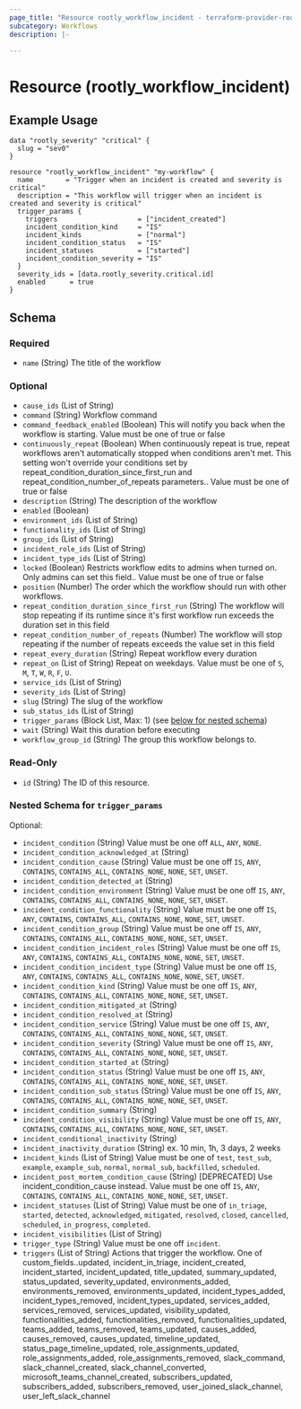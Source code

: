 ```yaml
---
page_title: "Resource rootly_workflow_incident - terraform-provider-rootly"
subcategory: Workflows
description: |-
    
---
```


# Resource (rootly_workflow_incident)



## Example Usage

```shell
data "rootly_severity" "critical" {
  slug = "sev0"
}

resource "rootly_workflow_incident" "my-workflow" {
  name        = "Trigger when an incident is created and severity is critical"
  description = "This workflow will trigger when an incident is created and severity is critical"
  trigger_params {
    triggers                    = ["incident_created"]
    incident_condition_kind     = "IS"
    incident_kinds              = ["normal"]
    incident_condition_status   = "IS"
    incident_statuses           = ["started"]
    incident_condition_severity = "IS"
  }
  severity_ids = [data.rootly_severity.critical.id]
  enabled      = true
}
```

<!-- schema generated by tfplugindocs -->
## Schema

### Required

- `name` (String) The title of the workflow

### Optional

- `cause_ids` (List of String)
- `command` (String) Workflow command
- `command_feedback_enabled` (Boolean) This will notify you back when the workflow is starting. Value must be one of true or false
- `continuously_repeat` (Boolean) When continuously repeat is true, repeat workflows aren't automatically stopped when conditions aren't met. This setting won't override your conditions set by repeat_condition_duration_since_first_run and repeat_condition_number_of_repeats parameters.. Value must be one of true or false
- `description` (String) The description of the workflow
- `enabled` (Boolean)
- `environment_ids` (List of String)
- `functionality_ids` (List of String)
- `group_ids` (List of String)
- `incident_role_ids` (List of String)
- `incident_type_ids` (List of String)
- `locked` (Boolean) Restricts workflow edits to admins when turned on. Only admins can set this field.. Value must be one of true or false
- `position` (Number) The order which the workflow should run with other workflows.
- `repeat_condition_duration_since_first_run` (String) The workflow will stop repeating if its runtime since it's first workflow run exceeds the duration set in this field
- `repeat_condition_number_of_repeats` (Number) The workflow will stop repeating if the number of repeats exceeds the value set in this field
- `repeat_every_duration` (String) Repeat workflow every duration
- `repeat_on` (List of String) Repeat on weekdays. Value must be one of `S`, `M`, `T`, `W`, `R`, `F`, `U`.
- `service_ids` (List of String)
- `severity_ids` (List of String)
- `slug` (String) The slug of the workflow
- `sub_status_ids` (List of String)
- `trigger_params` (Block List, Max: 1) (see [below for nested schema](#nestedblock--trigger_params))
- `wait` (String) Wait this duration before executing
- `workflow_group_id` (String) The group this workflow belongs to.

### Read-Only

- `id` (String) The ID of this resource.

<a id="nestedblock--trigger_params"></a>
### Nested Schema for `trigger_params`

Optional:

- `incident_condition` (String) Value must be one off `ALL`, `ANY`, `NONE`.
- `incident_condition_acknowledged_at` (String)
- `incident_condition_cause` (String) Value must be one off `IS`, `ANY`, `CONTAINS`, `CONTAINS_ALL`, `CONTAINS_NONE`, `NONE`, `SET`, `UNSET`.
- `incident_condition_detected_at` (String)
- `incident_condition_environment` (String) Value must be one off `IS`, `ANY`, `CONTAINS`, `CONTAINS_ALL`, `CONTAINS_NONE`, `NONE`, `SET`, `UNSET`.
- `incident_condition_functionality` (String) Value must be one off `IS`, `ANY`, `CONTAINS`, `CONTAINS_ALL`, `CONTAINS_NONE`, `NONE`, `SET`, `UNSET`.
- `incident_condition_group` (String) Value must be one off `IS`, `ANY`, `CONTAINS`, `CONTAINS_ALL`, `CONTAINS_NONE`, `NONE`, `SET`, `UNSET`.
- `incident_condition_incident_roles` (String) Value must be one off `IS`, `ANY`, `CONTAINS`, `CONTAINS_ALL`, `CONTAINS_NONE`, `NONE`, `SET`, `UNSET`.
- `incident_condition_incident_type` (String) Value must be one off `IS`, `ANY`, `CONTAINS`, `CONTAINS_ALL`, `CONTAINS_NONE`, `NONE`, `SET`, `UNSET`.
- `incident_condition_kind` (String) Value must be one off `IS`, `ANY`, `CONTAINS`, `CONTAINS_ALL`, `CONTAINS_NONE`, `NONE`, `SET`, `UNSET`.
- `incident_condition_mitigated_at` (String)
- `incident_condition_resolved_at` (String)
- `incident_condition_service` (String) Value must be one off `IS`, `ANY`, `CONTAINS`, `CONTAINS_ALL`, `CONTAINS_NONE`, `NONE`, `SET`, `UNSET`.
- `incident_condition_severity` (String) Value must be one off `IS`, `ANY`, `CONTAINS`, `CONTAINS_ALL`, `CONTAINS_NONE`, `NONE`, `SET`, `UNSET`.
- `incident_condition_started_at` (String)
- `incident_condition_status` (String) Value must be one off `IS`, `ANY`, `CONTAINS`, `CONTAINS_ALL`, `CONTAINS_NONE`, `NONE`, `SET`, `UNSET`.
- `incident_condition_sub_status` (String) Value must be one off `IS`, `ANY`, `CONTAINS`, `CONTAINS_ALL`, `CONTAINS_NONE`, `NONE`, `SET`, `UNSET`.
- `incident_condition_summary` (String)
- `incident_condition_visibility` (String) Value must be one off `IS`, `ANY`, `CONTAINS`, `CONTAINS_ALL`, `CONTAINS_NONE`, `NONE`, `SET`, `UNSET`.
- `incident_conditional_inactivity` (String)
- `incident_inactivity_duration` (String) ex. 10 min, 1h, 3 days, 2 weeks
- `incident_kinds` (List of String) Value must be one of `test`, `test_sub`, `example`, `example_sub`, `normal`, `normal_sub`, `backfilled`, `scheduled`.
- `incident_post_mortem_condition_cause` (String) [DEPRECATED] Use incident_condition_cause instead. Value must be one off `IS`, `ANY`, `CONTAINS`, `CONTAINS_ALL`, `CONTAINS_NONE`, `NONE`, `SET`, `UNSET`.
- `incident_statuses` (List of String) Value must be one of `in_triage`, `started`, `detected`, `acknowledged`, `mitigated`, `resolved`, `closed`, `cancelled`, `scheduled`, `in_progress`, `completed`.
- `incident_visibilities` (List of String)
- `trigger_type` (String) Value must be one off `incident`.
- `triggers` (List of String) Actions that trigger the workflow. One of custom_fields.<slug>.updated, incident_in_triage, incident_created, incident_started, incident_updated, title_updated, summary_updated, status_updated, severity_updated, environments_added, environments_removed, environments_updated, incident_types_added, incident_types_removed, incident_types_updated, services_added, services_removed, services_updated, visibility_updated, functionalities_added, functionalities_removed, functionalities_updated, teams_added, teams_removed, teams_updated, causes_added, causes_removed, causes_updated, timeline_updated, status_page_timeline_updated, role_assignments_updated, role_assignments_added, role_assignments_removed, slack_command, slack_channel_created, slack_channel_converted, microsoft_teams_channel_created, subscribers_updated, subscribers_added, subscribers_removed, user_joined_slack_channel, user_left_slack_channel

